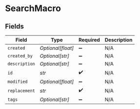 # SearchMacro


## Fields

| Field              | Type               | Required           | Description        |
| ------------------ | ------------------ | ------------------ | ------------------ |
| `created`          | *Optional[float]*  | :heavy_minus_sign: | N/A                |
| `created_by`       | *Optional[str]*    | :heavy_minus_sign: | N/A                |
| `description`      | *Optional[str]*    | :heavy_minus_sign: | N/A                |
| `id`               | *str*              | :heavy_check_mark: | N/A                |
| `modified`         | *Optional[float]*  | :heavy_minus_sign: | N/A                |
| `replacement`      | *str*              | :heavy_check_mark: | N/A                |
| `tags`             | *Optional[str]*    | :heavy_minus_sign: | N/A                |